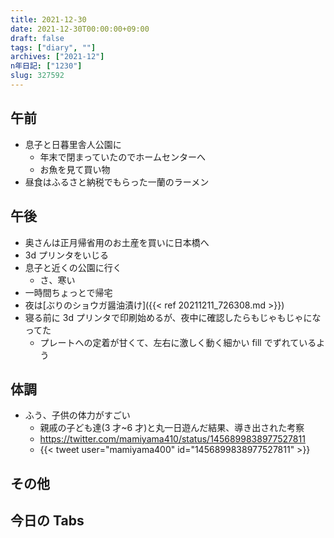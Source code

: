 ```yaml
---
title: 2021-12-30
date: 2021-12-30T00:00:00+09:00
draft: false
tags: ["diary", ""]
archives: ["2021-12"]
n年日記: ["1230"]
slug: 327592
---
```


## 午前

- 息子と日暮里舎人公園に
  - 年末で閉まっていたのでホームセンターへ
  - お魚を見て買い物
- 昼食はふるさと納税でもらった一蘭のラーメン

## 午後

- 奥さんは正月帰省用のお土産を買いに日本橋へ
- 3d プリンタをいじる
- 息子と近くの公園に行く
  - さ、寒い
- 一時間ちょっとで帰宅
- 夜は[ぶりのショウガ醤油漬け]({{< ref 20211211_726308.md >}})
- 寝る前に 3d プリンタで印刷始めるが、夜中に確認したらもじゃもじゃになってた
  - プレートへの定着が甘くて、左右に激しく動く細かい fill でずれているよう

## 体調

- ふう、子供の体力がすごい
  - 親戚の子ども達(3 才~6 才)と丸一日遊んだ結果、導き出された考察
  - https://twitter.com/mamiyama410/status/1456899838977527811
  - &#123;&#123;< tweet user="mamiyama400" id="1456899838977527811" >&#125;&#125;

## その他

## 今日の Tabs
